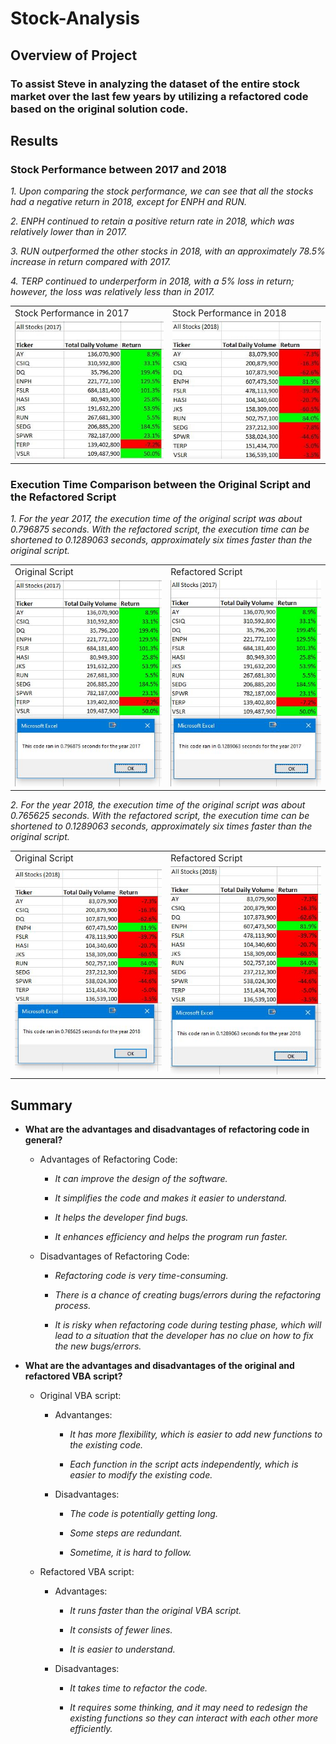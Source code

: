 # Stock-Analysis

## **Overview of Project**

### To assist Steve in analyzing the dataset of the entire stock market over the last few years by utilizing a refactored code based on the original solution code.


## **Results**

### **Stock Performance between 2017 and 2018**

  _1. Upon comparing the stock performance, we can see that all the stocks had a negative return in 2018, except for ENPH and RUN._

  _2. ENPH continued to retain a positive return rate in 2018, which was relatively lower than in 2017._

  _3. RUN outperformed the other stocks in 2018, with an approximately 78.5% increase in return compared with 2017._

  _4. TERP continued to underperform in 2018, with a 5% loss in return; however, the loss was relatively less than in 2017._ 
  
  <table>
  <tr>
    <td>Stock Performance in 2017</td>
    <td>Stock Performance in 2018</td>
  </tr>
  <tr>
    <td><img src="Resources/Stock Performance _2017.png" width=300></td>
    <td><img src="Resources/Stock Performance _2018.png" width=300></td>
  </tr>
 </table>


### **Execution Time Comparison between the Original Script and the Refactored Script**

  _1. For the year 2017, the execution time of the original script was about 0.796875 seconds. With the refactored script, the execution time can be shortened to 0.1289063 seconds, approximately six times faster than the original script._ 
  
  <table>
  <tr>
    <td>Original Script</td>
    <td>Refactored Script</td>
  </tr>
  <tr>
    <td><img src="Resources/Elapsed Run Time with Original Code _2017.PNG" width=300></td>
    <td><img src="Resources/VBA_Challenge_2017.PNG" width=300></td>
  </tr>
  </table>

  _2. For the year 2018, the execution time of the original script was about 0.765625 seconds. With the refactored script, the execution time can be shortened to 0.1289063 seconds, approximately six times faster than the original script._ 

  <table>
  <tr>
    <td>Original Script</td>
    <td>Refactored Script</td>
  </tr>
  <tr>
    <td><img src="Resources/Elapsed Run Time with Original Code _2018.PNG" width=300></td>
    <td><img src="Resources/VBA_Challenge_2018.PNG" width=300></td>
  </tr>
  </table>


## **Summary**

- **What are the advantages and disadvantages of refactoring code in general?**

  * Advantages of Refactoring Code:

    * _It can improve the design of the software._

    * _It simplifies the code and makes it easier to understand._

    * _It helps the developer find bugs._

    * _It enhances efficiency and helps the program run faster._ 
  
  * Disadvantages of Refactoring Code:

    * _Refactoring code is very time-consuming._

    * _There is a chance of creating bugs/errors during the refactoring process._

    * _It is risky when refactoring code during testing phase, which will lead to a situation that the developer has no clue on how to fix the new bugs/errors._

- **What are the advantages and disadvantages of the original and refactored VBA script?**

  * Original VBA script:
  
    * Advantanges:
    
      * _It has more flexibility, which is easier to add new functions to the existing code._
      
      * _Each function in the script acts independently, which is easier to modify the existing code._
      
    * Disadvantages:
    
      * _The code is potentially getting long._
      
      * _Some steps are redundant._
      
      * _Sometime, it is hard to follow._
    
  * Refactored VBA script:
  
    * Advantages:
    
      * _It runs faster than the original VBA script._
      
      * _It consists of fewer lines._
      
      * _It is easier to understand._
      
    * Disadvantages:
    
      * _It takes time to refactor the code._
      
      * _It requires some thinking, and it may need to redesign the existing functions so they can interact with each other more efficiently._ 
